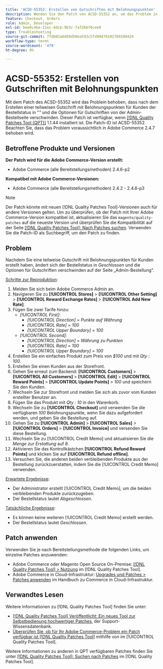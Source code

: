```yaml
---
title: 'ACSD-55352: Erstellen von Gutschriften mit Belohnungspunkten'
description: Wenden Sie den Patch von ACSD-55352 an, um das Problem in Adobe Commerce zu beheben, bei dem sich nach dem Erstellen einer teilweisen Gutschrift mit Kundenbelohnungspunkten der Bestellstatus in „Geschlossen“ ändert und die Optionen für die Gutschrift von der Admin-Bestellseite verschwinden.
feature: Checkout, Orders
role: Admin, Developer
exl-id: bee0c4be-11ec-4dcb-9b3c-7af26676cee9
type: Troubleshooting
source-git-commit: 7fdb02a6d89d50ea593c5fd99d78101f89198424
workflow-type: tm+mt
source-wordcount: '479'
ht-degree: 0%

---
```


# ACSD-55352: Erstellen von Gutschriften mit Belohnungspunkten

Mit dem Patch des ACSD-55352 wird das Problem behoben, dass nach dem Erstellen einer teilweisen Gutschrift mit Belohnungspunkten für Kunden der Bestellstatus in &quot;*&quot;* und die Optionen für Gutschriften von der Admin-Bestellseite verschwinden. Dieser Patch ist verfügbar, wenn [[!DNL Quality Patches Tool (QPT)]](https://experienceleague.adobe.com/de/docs/commerce-operations/tools/quality-patches-tool/quality-patches-tool-to-self-serve-quality-patches) 1.1.44 installiert ist. Die Patch-ID ist ACSD-55352. Beachten Sie, dass das Problem voraussichtlich in Adobe Commerce 2.4.7 behoben wird.

## Betroffene Produkte und Versionen

**Der Patch wird für die Adobe Commerce-Version erstellt:**

* Adobe Commerce (alle Bereitstellungsmethoden) 2.4.6-p2

**Kompatibel mit Adobe Commerce-Versionen:**

* Adobe Commerce (alle Bereitstellungsmethoden) 2.4.2 - 2.4.6-p3

>[!NOTE]
>
>Der Patch könnte mit neuen [!DNL Quality Patches Tool]-Versionen auch für andere Versionen gelten. Um zu überprüfen, ob der Patch mit Ihrer Adobe Commerce-Version kompatibel ist, aktualisieren Sie das `magento/quality-patches` auf die neueste Version und überprüfen Sie die Kompatibilität auf der Seite [[!DNL Quality Patches Tool]: Nach Patches suchen](https://experienceleague.adobe.com/tools/commerce-quality-patches/index.html?lang=de). Verwenden Sie die Patch-ID als Suchbegriff, um den Patch zu finden.

## Problem

Nachdem Sie eine teilweise Gutschrift mit Belohnungspunkten für Kunden erstellt haben, ändert sich der Bestellstatus in *Geschlossen* und die Optionen für Gutschriften verschwinden auf der Seite „Admin-Bestellung“.

<u>Schritte zur Reproduktion</u>:

1. Melden Sie sich beim Adobe Commerce Admin an.
2. Navigieren Sie zu **[!UICONTROL Stores]** > **[!UICONTROL Other Setting]** > **[!UICONTROL Reward Exchange Rates]** > **[!UICONTROL Add New Rate]**.
3. Fügen Sie zwei Tarife hinzu:
   * *[!UICONTROL First]*:
      * *[!UICONTROL Direction]* = *Punkte auf Währung*
      * *[!UICONTROL Rate]* = *100*
      * *[!UICONTROL Upper Boundary]* = *100*
   * *[!UICONTROL Second]*:
      * *[!UICONTROL Direction]* = *Währung zu Punkten*
      * *[!UICONTROL Rate]* = *100*
      * *[!UICONTROL Upper Boundary]* = *100*
4. Erstellen Sie ein einfaches Produkt zum Preis von *$100* und mit *Qty* : *100*.
5. Erstellen Sie einen Kunden aus der Storefront.
6. Gehen Sie erneut zum Backend: **[!UICONTROL Customers]** > **[!UICONTROL All Customers]** > **[!UICONTROL Edit]** > **[!UICONTROL Reward Points]** > **[!UICONTROL Update Points]** > *100* und speichern Sie den Kunden.
7. Wechseln Sie zur Storefront und melden Sie sich als zuvor vom Kunden erstellter Benutzer an.
8. Fügen Sie das Produkt mit *Qty* : *10* in den Warenkorb.
9. Wechseln Sie zu **[!UICONTROL Checkout]** und verwenden Sie die verfügbaren *100* Belohnungspunkte, wenn Sie dazu aufgefordert werden, und geben Sie die Bestellung auf.
10. Gehen Sie zu **[!UICONTROL Admin]** > **[!UICONTROL Sales]** > **[!UICONTROL Orders]** > **[!UICONTROL Invoice]** und versenden Sie diese Bestellung.
11. Wechseln Sie zu [!UICONTROL Credit Memo] und aktualisieren Sie die *Menge zur Erstattung* auf *8*.
12. Aktivieren Sie das Kontrollkästchen **[!UICONTROL Refund Reward Points]** und klicken Sie auf **[!UICONTROL Refund offline]**.
13. Versuchen Sie, die anderen beiden verbleibenden Produkte aus der Bestellung zurückzuerstatten, indem Sie die [!UICONTROL Credit Memo] verwenden.

<u>Erwartete Ergebnisse</u>:

* Der Administrator erstellt [!UICONTROL Credit Memo], um die beiden verbleibenden Produkte zurückzugeben.
* Der Bestellstatus lautet *Abgeschlossen*.

<u>Tatsächliche Ergebnisse</u>:

* Es können keine weiteren [!UICONTROL Credit Memo] erstellt werden.
* Der Bestellstatus lautet *Geschlossen*.

## Patch anwenden

Verwenden Sie je nach Bereitstellungsmethode die folgenden Links, um einzelne Patches anzuwenden:

* Adobe Commerce oder Magento Open Source On-Premise: [[!DNL Quality Patches Tool] > Nutzung](/help/tools/quality-patches-tool/usage.md) im [!DNL Quality Patches Tool].
* Adobe Commerce in Cloud-Infrastruktur: [Upgrades und Patches > Patches anwenden](https://experienceleague.adobe.com/docs/commerce-cloud-service/user-guide/develop/upgrade/apply-patches.html?lang=de) im Handbuch zu Commerce in Cloud-Infrastruktur.

## Verwandtes Lesen

Weitere Informationen zu [!DNL Quality Patches Tool] finden Sie unter:

* [[!DNL Quality Patches Tool] Veröffentlicht: Ein neues Tool zur Selbstbedienung hochwertiger Patches &#x200B;](https://experienceleague.adobe.com/de/docs/commerce-operations/tools/quality-patches-tool/quality-patches-tool-to-self-serve-quality-patches) der Support-Wissensdatenbank.
* [Überprüfen Sie, ob für Ihr Adobe Commerce-Problem ein Patch verfügbar ist [!DNL Quality Patches Tool]](/help/tools/quality-patches-tool/patches-available-in-qpt/check-patch-for-magento-issue-with-magento-quality-patches.md) mithilfe von im [!UICONTROL Quality Patches Tool].


Weitere Informationen zu anderen in QPT verfügbaren Patches finden Sie unter [[!DNL Quality Patches Tool]: Suchen nach Patches](https://experienceleague.adobe.com/tools/commerce-quality-patches/index.html?lang=de) im [!DNL Quality Patches Tool].
